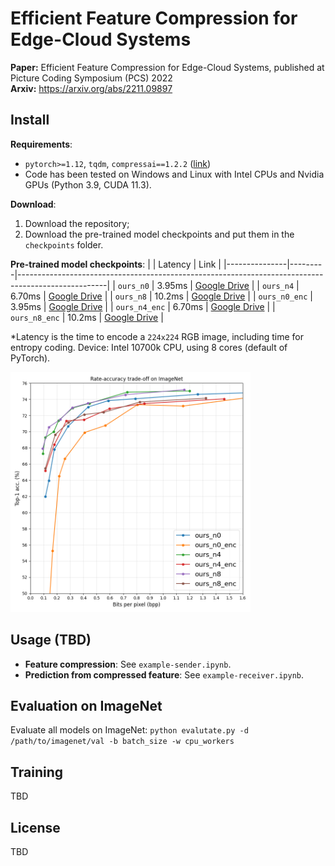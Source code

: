 # Efficient Feature Compression for Edge-Cloud Systems

**Paper:** Efficient Feature Compression for Edge-Cloud Systems, published at Picture Coding Symposium (PCS) 2022 \
**Arxiv:** https://arxiv.org/abs/2211.09897

## Install
**Requirements**:
- `pytorch>=1.12`, `tqdm`, `compressai==1.2.2` ([link](https://github.com/InterDigitalInc/CompressAI))
- Code has been tested on Windows and Linux with Intel CPUs and Nvidia GPUs (Python 3.9, CUDA 11.3).

**Download**:
1. Download the repository;
2. Download the pre-trained model checkpoints and put them in the `checkpoints` folder.

**Pre-trained model checkpoints**:
|               | Latency | Link                                                                                               |
|---------------|---------|----------------------------------------------------------------------------------------------------|
| `ours_n0`     | 3.95ms  | [Google Drive](https://drive.google.com/file/d/1fmxiExP13TzUfNgvrnXfK3ApG8kSVLuf/view?usp=sharing) |
| `ours_n4`     | 6.70ms  | [Google Drive](https://drive.google.com/file/d/1rFoUs8r5obwz5KXJI00-DOunQE-uFrlO/view?usp=sharing) |
| `ours_n8`     | 10.2ms  | [Google Drive](https://drive.google.com/file/d/1_wijavWfihU3rnERAomr8KiDLMswZ_D3/view?usp=sharing) |
| `ours_n0_enc` | 3.95ms  | [Google Drive](https://drive.google.com/file/d/1gJAtdMvp8nMjlvzVL-_lUn2OvO0N3fa9/view?usp=sharing) |
| `ours_n4_enc` | 6.70ms  | [Google Drive](https://drive.google.com/file/d/1TtW76UY7-gDQ1miFRPWUhsKCG2fnLxZ2/view?usp=sharing) |
| `ours_n8_enc` | 10.2ms  | [Google Drive](https://drive.google.com/file/d/1vZfBoa4ZzvrRaJXDuNTZjUMbjIV0IZ88/view?usp=sharing) |

*Latency is the time to encode a `224x224` RGB image, including time for entropy coding. Device: Intel 10700k CPU, using 8 cores (default of PyTorch).

<img src="images/plot.png" width="384" height="384">


## Usage (TBD)
- **Feature compression**: See `example-sender.ipynb`.
- **Prediction from compressed feature**: See `example-receiver.ipynb`.


## Evaluation on ImageNet
Evaluate all models on ImageNet:
`python evalutate.py -d /path/to/imagenet/val -b batch_size -w cpu_workers`


## Training
TBD


## License
TBD

